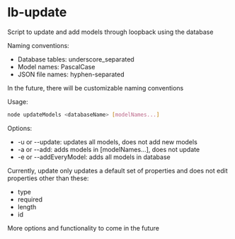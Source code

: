 # lb-update

Script to update and add models through loopback using the database

Naming conventions:

* Database tables: underscore_separated
* Model names: PascalCase
* JSON file names: hyphen-separated

In the future, there will be customizable naming conventions

Usage:

```bash
node updateModels <databaseName> [modelNames...]
```

Options:

* -u or --update: updates all models, does not add new models
* -a or --add: adds models in [modelNames...], does not update
* -e or --addEveryModel: adds all models in database

Currently, update only updates a default set of properties and does not edit properties other than these:

* type
* required
* length
* id

More options and functionality to come in the future
